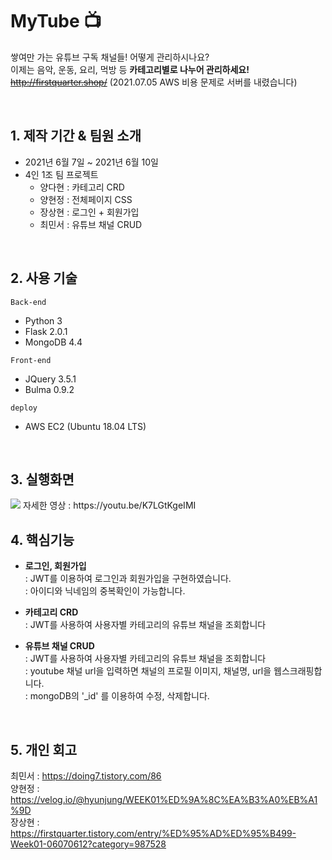 # MyTube 📺


쌓여만 가는 유튜브 구독 채널들!   어떻게 관리하시나요?   
이제는 음악, 운동, 요리, 먹방 등 **카테고리별로 나누어 관리하세요!**   
~~http://firstquarter.shop/~~ (2021.07.05 AWS 비용 문제로 서버를 내렸습니다)

<br>

## 1. 제작 기간 & 팀원 소개
- 2021년 6월 7일 ~ 2021년 6월 10일
- 4인 1조 팀 프로젝트
  + 양다현 : 카테고리 CRD
  + 양현정 : 전체페이지 CSS
  + 장상현 : 로그인 + 회원가입
  + 최민서 : 유튜브 채널 CRUD

<br>

## 2. 사용 기술
`Back-end`
- Python 3
- Flask 2.0.1
- MongoDB 4.4

`Front-end`
- JQuery 3.5.1
- Bulma 0.9.2

`deploy`
- AWS EC2 (Ubuntu 18.04 LTS)

<br>

## 3. 실행화면

<img src="https://user-images.githubusercontent.com/70243735/121630462-2ba5a000-cab8-11eb-8434-5ac030a5229c.gif">
자세한 영상 : https://youtu.be/K7LGtKgeIMI

<br>

## 4. 핵심기능

+ **로그인, 회원가입**   
  : JWT를 이용하여 로그인과 회원가입을 구현하였습니다.   
  : 아이디와 닉네임의 중복확인이 가능합니다.    

+ **카테고리 CRD**   
  : JWT를 사용하여 사용자별 카테고리의 유튜브 채널을 조회합니다   

+ **유튜브 채널 CRUD**   
  : JWT를 사용하여 사용자별 카테고리의 유튜브 채널을 조회합니다   
  : youtube 채널 url을 입력하면 채널의 프로필 이미지, 채널명, url을 웹스크래핑합니다.   
  : mongoDB의 '_id' 를 이용하여 수정, 삭제합니다.   

<br>

## 5. 개인 회고
최민서 : https://doing7.tistory.com/86   
양현정 : https://velog.io/@hyunjung/WEEK01%ED%9A%8C%EA%B3%A0%EB%A1%9D   
장상현 : https://firstquarter.tistory.com/entry/%ED%95%AD%ED%95%B499-Week01-06070612?category=987528   
